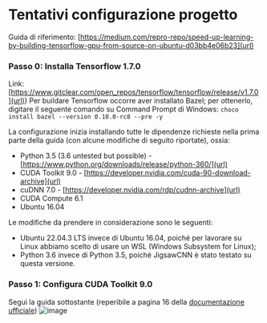 # Tentativi configurazione progetto
Guida di riferimento: [https://medium.com/repro-repo/speed-up-learning-by-building-tensorflow-gpu-from-source-on-ubuntu-d03bb4e06b23](url)

### Passo 0: Installa Tensorflow 1.7.0 
Link: [https://www.gitclear.com/open_repos/tensorflow/tensorflow/release/v1.7.0](url))
Per buildare Tensorflow occorre aver installato Bazel; per ottenerlo, digitare il seguente comando su Command Prompt di Windows:
```choco install bazel --version 0.10.0-rc8 --pre -y```

La configurazione inizia installando tutte le dipendenze richieste nella prima parte della guida (con alcune modifiche di seguito riportate), ossia:
- Python 3.5 (3.6 untested but possible) - [https://www.python.org/downloads/release/python-360/](url)
- CUDA Toolkit 9.0 - [https://developer.nvidia.com/cuda-90-download-archive](url)
- cuDNN 7.0 - [https://developer.nvidia.com/rdp/cudnn-archive](url)
- CUDA Compute 6.1
- Ubuntu 16.04

Le modifiche da prendere in considerazione sono le seguenti:
- Ubuntu 22.04.3 LTS invece di Ubuntu 16.04, poiché per lavorare su Linux abbiamo scelto di usare un WSL (Windows Subsystem for Linux);
- Python 3.6 invece di Python 3.5, poiché JigsawCNN è stato testato su questa versione.

### Passo 1: Configura CUDA Toolkit 9.0
Segui la guida sottostante (reperibile a pagina 16 della [documentazione ufficiale]([url](https://developer.download.nvidia.com/compute/cuda/9.0/Prod/docs/sidebar/CUDA_Quick_Start_Guide.pdf)))
![image](https://github.com/wisetreeam/AutoErcole/assets/74073441/3192367b-f61a-4eac-8ef6-3c6a8823a9b5)
